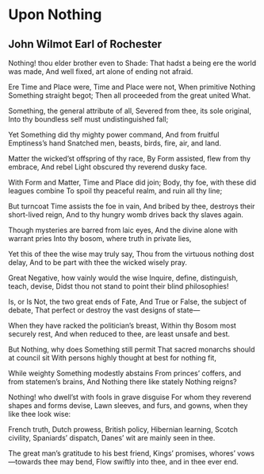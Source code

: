 # Upon Nothing
## John Wilmot Earl of Rochester
Nothing! thou elder brother even to Shade:
That hadst a being ere the world was made,
And well fixed, art alone of ending not afraid.

Ere Time and Place were, Time and Place were not,
When primitive Nothing Something straight begot;
Then all proceeded from the great united What.

Something, the general attribute of all,
Severed from thee, its sole original,
Into thy boundless self must undistinguished fall;

Yet Something did thy mighty power command,
And from fruitful Emptiness’s hand
Snatched men, beasts, birds, fire, air, and land.

Matter the wicked’st offspring of thy race,
By Form assisted, flew from thy embrace,
And rebel Light obscured thy reverend dusky face.

With Form and Matter, Time and Place did join;
Body, thy foe, with these did leagues combine
To spoil thy peaceful realm, and ruin all thy line;

But turncoat Time assists the foe in vain,
And bribed by thee, destroys their short-lived reign,
And to thy hungry womb drives back thy slaves again.

Though mysteries are barred from laic eyes,
And the divine alone with warrant pries
Into thy bosom, where truth in private lies,

Yet this of thee the wise may truly say,
Thou from the virtuous nothing dost delay,
And to be part with thee the wicked wisely pray.

Great Negative, how vainly would the wise
Inquire, define, distinguish, teach, devise,
Didst thou not stand to point their blind philosophies!

Is, or Is Not, the two great ends of Fate,
And True or False, the subject of debate,
That perfect or destroy the vast designs of state—

When they have racked the politician’s breast,
Within thy Bosom most securely rest,
And when reduced to thee, are least unsafe and best.

But Nothing, why does Something still permit
That sacred monarchs should at council sit
With persons highly thought at best for nothing fit,

While weighty Something modestly abstains
From princes’ coffers, and from statemen’s brains,
And Nothing there like stately Nothing reigns?

Nothing! who dwell’st with fools in grave disguise
For whom they reverend shapes and forms devise,
Lawn sleeves, and furs, and gowns, when they like thee look wise:

French truth, Dutch prowess, British policy,
Hibernian learning, Scotch civility,
Spaniards’ dispatch, Danes’ wit are mainly seen in thee.

The great man’s gratitude to his best friend,
Kings’ promises, whores’ vows—towards thee may bend,
Flow swiftly into thee, and in thee ever end.